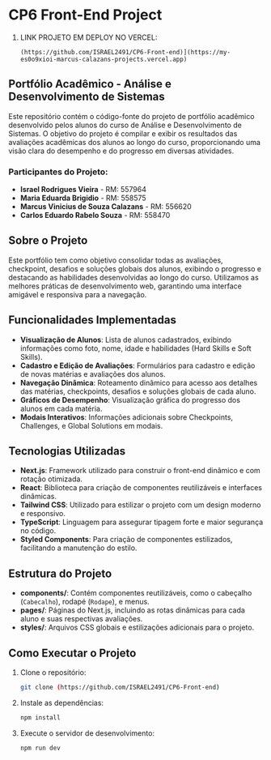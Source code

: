 # CP6 Front-End Project

1. LINK PROJETO EM DEPLOY NO VERCEL:
   ```
   (https://github.com/ISRAEL2491/CP6-Front-end)](https://my-es0o9xioi-marcus-calazans-projects.vercel.app)
   ```

## Portfólio Acadêmico - Análise e Desenvolvimento de Sistemas

Este repositório contém o código-fonte do projeto de portfólio acadêmico desenvolvido pelos alunos do curso de Análise e Desenvolvimento de Sistemas. O objetivo do projeto é compilar e exibir os resultados das avaliações acadêmicas dos alunos ao longo do curso, proporcionando uma visão clara do desempenho e do progresso em diversas atividades.

### Participantes do Projeto:
- **Israel Rodrigues Vieira** - RM: 557964
- **Maria Eduarda Brigidio** - RM: 558575
- **Marcus Vinicius de Souza Calazans** - RM: 556620
- **Carlos Eduardo Rabelo Souza** - RM: 558470

## Sobre o Projeto
Este portfólio tem como objetivo consolidar todas as avaliações, checkpoint, desafios e soluções globais dos alunos, exibindo o progresso e destacando as habilidades desenvolvidas ao longo do curso. Utilizamos as melhores práticas de desenvolvimento web, garantindo uma interface amigável e responsiva para a navegação.

## Funcionalidades Implementadas
- **Visualização de Alunos**: Lista de alunos cadastrados, exibindo informações como foto, nome, idade e habilidades (Hard Skills e Soft Skills).
- **Cadastro e Edição de Avaliações**: Formulários para cadastro e edição de novas matérias e avaliações dos alunos.
- **Navegação Dinâmica**: Roteamento dinâmico para acesso aos detalhes das matérias, checkpoints, desafios e soluções globais de cada aluno.
- **Gráficos de Desempenho**: Visualização gráfica do progresso dos alunos em cada matéria.
- **Modais Interativos**: Informações adicionais sobre Checkpoints, Challenges, e Global Solutions em modais.

## Tecnologias Utilizadas
- **Next.js**: Framework utilizado para construir o front-end dinâmico e com rotação otimizada.
- **React**: Biblioteca para criação de componentes reutilizáveis e interfaces dinâmicas.
- **Tailwind CSS**: Utilizado para estilizar o projeto com um design moderno e responsivo.
- **TypeScript**: Linguagem para assegurar tipagem forte e maior segurança no código.
- **Styled Components**: Para criação de componentes estilizados, facilitando a manutenção do estilo.

## Estrutura do Projeto
- **components/**: Contém componentes reutilizáveis, como o cabeçalho (`Cabecalho`), rodapé (`Rodape`), e menus.
- **pages/**: Páginas do Next.js, incluindo as rotas dinâmicas para cada aluno e suas respectivas avaliações.
- **styles/**: Arquivos CSS globais e estilizações adicionais para o projeto.

## Como Executar o Projeto
1. Clone o repositório:
   ```bash
   git clone (https://github.com/ISRAEL2491/CP6-Front-end)
   ```
2. Instale as dependências:
   ```bash
   npm install
   ```
3. Execute o servidor de desenvolvimento:
   ```bash
   npm run dev
   ```
